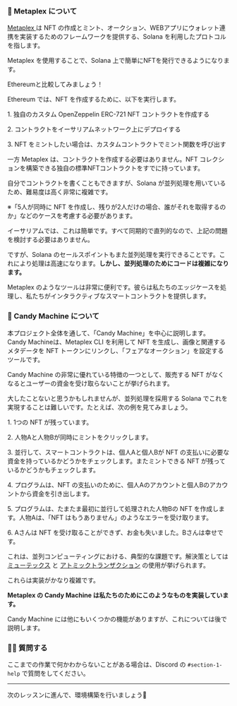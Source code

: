 ### 🐸 Metaplex について

[ Metaplex ](https://www.metaplex.com)は NFT の作成とミント、オークション、WEBアプリにウォレット連携を実装するためのフレームワークを提供する、Solana を利用したプロトコルを指します。

Metaplex を使用することで、Solana 上で簡単にNFTを発行できるようになります。

Ethereumと比較してみましょう！

Ethereum では、NFT を作成するために、以下を実行します。

1\. 独自のカスタム OpenZeppelin ERC-721 NFT コントラクトを作成する

2\. コントラクトをイーサリアムネットワーク上にデプロイする

3\. NFT をミントしたい場合は、カスタムコントラクトでミント関数を呼び出す

一方 Metaplex は、コントラクトを作成する必要はありません。NFT コレクションを構築できる独自の標準NFTコントラクトをすでに持っています。

自分でコントラクトを書くこともできますが、Solana が並列処理を用いているため、難易度は高く非常に複雑です。

※「5人が同時に NFT を作成し、残りが2人だけの場合、誰がそれを取得するのか」などのケースを考慮する必要があります。

イーサリアムでは、これは簡単です。すべて同期的で直列的なので、上記の問題を検討する必要はありません。

ですが、Solana のセールスポイントもまた並列処理を実行できることです。これにより処理は高速になります。**しかし、並列処理のためにコードは複雑になります。**

Metaplex のようなツールは非常に便利です。彼らは私たちのエッジケースを処理し、私たちがインタラクティブなスマートコントラクトを提供します。
### 🍭 Candy Machine について

本プロジェクト全体を通して、「Candy Machine」を中心に説明します。
Candy Machineは、Metaplex CLI を利用して NFT を生成し、画像と関連するメタデータを NFT トークンにリンクし、「フェアなオークション」を設定するツールです。

Candy Machine の非常に優れている特徴の一つとして、販売する NFT がなくなるとユーザーの資金を受け取らないことが挙げられます。

大したことないと思うかもしれませんが、並列処理を採用する Solana でこれを実現することは難しいです。たとえば、次の例を見てみましょう。

1\. 1つの NFT が残っています。

2\. 人物Aと人物Bが同時にミントをクリックします。

3\. 並行して、スマートコントラクトは、個人Aと個人Bが NFT の支払いに必要な資金を持っているかどうかをチェックします。またミントできる NFT が残っているかどうかもチェックします。

4\. プログラムは、NFT の支払いのために、個人Aのアカウントと個人Bのアカウントから資金を引き出します。

5\. プログラムは、たまたま最初に並行して処理された人物Bの NFT を作成します。人物Aは、「NFT はもうありません」のようなエラーを受け取ります。

6\. Aさんは NFT を受け取ることができず、お金も失いました。Bさんは幸せです。

これは、並列コンピューティングにおける、典型的な課題です。解決策としては [ミューテックス](https://doc.rust-lang.org/std/sync/struct.Mutex.html) と [アトミックトランザクション](https://en.wikipedia.org/wiki/Atomicity_(database_systems)) の使用が挙げられます。

これらは実装がかなり複雑です。

**Metaplex の Candy Machine は私たちのためにこのようなものを実装しています。**

Candy Machine には他にもいくつかの機能がありますが、これについては後で説明します。
### 🙋‍♂️ 質問する

ここまでの作業で何かわからないことがある場合は、Discord の `#section-1-help` で質問をしてください。

------
次のレッスンに進んで、環境構築を行いましょう🎉

